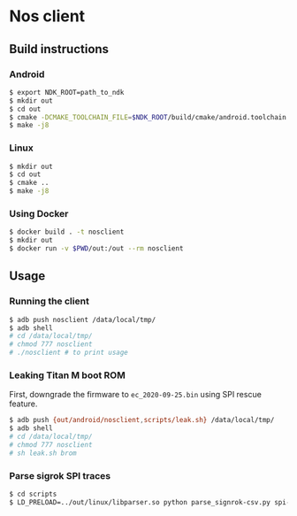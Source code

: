 # Nos client
## Build instructions

### Android

```bash
$ export NDK_ROOT=path_to_ndk
$ mkdir out
$ cd out
$ cmake -DCMAKE_TOOLCHAIN_FILE=$NDK_ROOT/build/cmake/android.toolchain.cmake -DCMAKE_SYSTEM_NAME=Android -DCMAKE_ANDROID_NDK=$NDK_ROOT -DCMAKE_ANDROID_ARCH_ABI=arm64-v8a -DANDROID_ABI=arm64-v8a -DANDROID_NATIVE_API_LEVEL=android-26 -DCMAKE_ANDROID_STL_TYPE=c++_static  -DCMAKE_ANDROID_NDK_TOOLCHAIN_VERSION=clang -DCMAKE_FIND_ROOT_PATH="$NDK_ROOT/sysroot" -DCMAKE_SYSROOT_COMPILE=$NDK_ROOT/toolchains/llvm/prebuilt/linux-x86_64/sysroot -DCMAKE_NO_SYSTEM_FROM_IMPORTED=1 ..
$ make -j8
```

### Linux

```bash
$ mkdir out
$ cd out
$ cmake ..
$ make -j8
```

### Using Docker

```bash
$ docker build . -t nosclient
$ mkdir out
$ docker run -v $PWD/out:/out --rm nosclient
```

## Usage

### Running the client

```bash
$ adb push nosclient /data/local/tmp/
$ adb shell
# cd /data/local/tmp/
# chmod 777 nosclient
# ./nosclient # to print usage
```

### Leaking Titan M boot ROM

First, downgrade the firmware to `ec_2020-09-25.bin` using SPI rescue feature.

```bash
$ adb push {out/android/nosclient,scripts/leak.sh} /data/local/tmp/
$ adb shell
# cd /data/local/tmp/
# chmod 777 nosclient
# sh leak.sh brom
```

### Parse sigrok SPI traces

```bash
$ cd scripts
$ LD_PRELOAD=../out/linux/libparser.so python parse_signrok-csv.py spi-trace.csv
```
